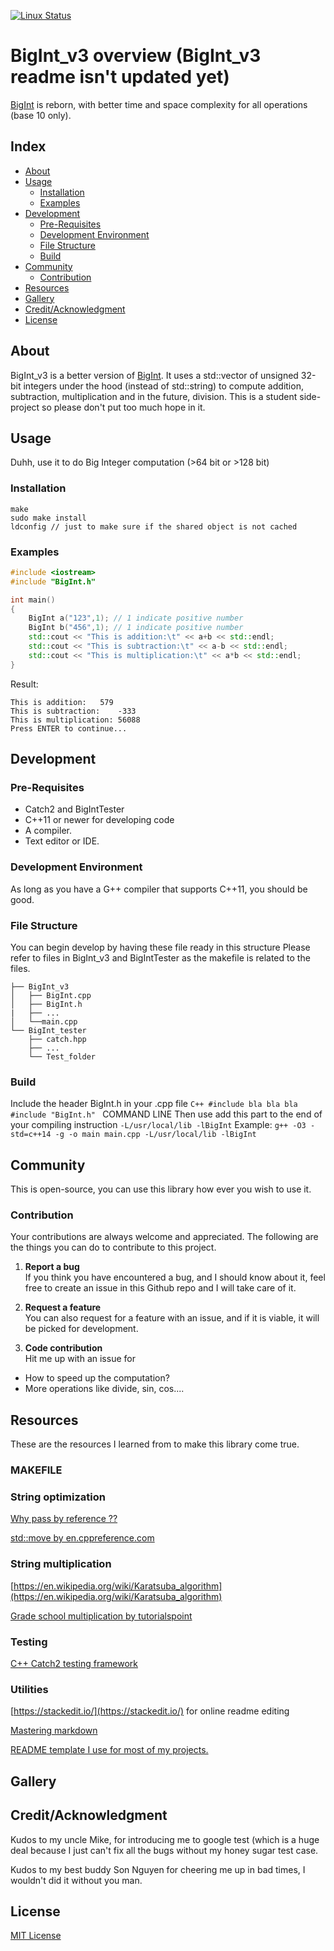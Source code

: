 [![Linux Status](https://travis-ci.org/tanghocle123/BigInt.svg?branch=BigInt_v3)](https://travis-ci.org/tanghocle123/BigInt)
# BigInt_v3 overview (BigInt_v3 readme isn't updated yet)
[BigInt](https://github.com/tanghocle123/BigInt) is reborn, with better time and space complexity for all operations (base 10 only).
## Index

- [About](#About)
- [Usage](#usage)
  - [Installation](#installation)
  - [Examples](#examples)
- [Development](#development)
  - [Pre-Requisites](#pre-requisites)
  - [Development Environment](#development-environment)
  - [File Structure](#file-structure)
  - [Build](#build) 
- [Community](#community)
  - [Contribution](#contribution)
- [Resources](#resources)
- [Gallery](#gallery)
- [Credit/Acknowledgment](#creditacknowledgment)
- [License](#license)

## About
BigInt_v3 is a better version of [BigInt](https://github.com/tanghocle123/BigInt/tree/209cf8b985e29990ed0e89919523c1ba5d342fc1). It uses a std::vector of unsigned 32-bit integers under the hood (instead of std::string) to compute addition, subtraction, multiplication and in the future, division. 
This is a student side-project so please don't put too much hope in it.


## Usage
Duhh, use it to do Big Integer computation (>64 bit or >128 bit)

###   Installation
```
make
sudo make install
ldconfig // just to make sure if the shared object is not cached
```

###   Examples
```C++
#include <iostream>
#include "BigInt.h"

int main()
{
	BigInt a("123",1); // 1 indicate positive number
	BigInt b("456",1); // 1 indicate positive number
	std::cout << "This is addition:\t" << a+b << std::endl;
	std::cout << "This is subtraction:\t" << a-b << std::endl;
	std::cout << "This is multiplication:\t" << a*b << std::endl;
}
```
Result:
```
This is addition:	579
This is subtraction:	-333
This is multiplication:	56088
Press ENTER to continue...
```
##  Development

###  Pre-Requisites
- Catch2 and BigIntTester
- C++11 or newer for developing code
- A compiler.
- Text editor or IDE.

###  Development Environment
As long as you have a G++ compiler that supports C++11, you should be good.

###  File Structure
You can begin develop by having these file ready in this structure
Please refer to files in BigInt_v3 and BigIntTester as the makefile is related to the files.
```
├── BigInt_v3
│   ├── BigInt.cpp
│   ├── BigInt.h
|   ├── ...
│   └──main.cpp
└── BigInt_tester
    ├── catch.hpp
    ├── ...
    └── Test_folder
```
###   Build
Include the header BigInt.h in your .cpp file
``C++
#include bla bla bla
#include "BigInt.h"
``
COMMAND LINE
Then use add this part to the end of your compiling instruction
``
-L/usr/local/lib -lBigInt
``
Example:
``
g++ -O3 -std=c++14 -g -o main main.cpp -L/usr/local/lib -lBigInt
``
## Community

This is open-source, you can use this library how ever you wish to use it.

 ###  Contribution

 Your contributions are always welcome and appreciated. The following are the things you can do to contribute to this project.

 1. **Report a bug** <br>
 If you think you have encountered a bug, and I should know about it, feel free to create an issue in this Github repo and I will take care of it.

 2. **Request a feature** <br>
 You can also request for a feature with an issue, and if it is viable, it will be picked for development.  

 3. **Code contribution** <br>
 Hit me up with an issue for
 - How to speed up the computation?
 - More operations like divide, sin, cos....



##  Resources
These are the resources I learned from to make this library come true.
### MAKEFILE

### String optimization

[Why pass by reference ??](https://www.learncpp.com/cpp-tutorial/73-passing-arguments-by-reference/)

[std::move by en.cppreference.com](https://en.cppreference.com/w/cpp/utility/move)
### String multiplication
[https://en.wikipedia.org/wiki/Karatsuba_algorithm](https://en.wikipedia.org/wiki/Karatsuba_algorithm)

[Grade school multiplication by tutorialspoint](https://www.tutorialspoint.com/multiply-strings-in-cplusplus)
### Testing
[C++ Catch2 testing framework](https://github.com/catchorg/Catch2)
### Utilities
[https://stackedit.io/](https://stackedit.io/) for online readme editing

[Mastering markdown](https://guides.github.com/features/mastering-markdown/)

[README template I use for most of my projects.](https://www.reddit.com/r/programming/comments/cfeu99/readme_template_i_use_for_most_of_my_projects/)


##  Gallery

## Credit/Acknowledgment
Kudos to my uncle Mike, for introducing me to google test (which is a huge deal because I just can't fix all the bugs without my honey sugar test case.

Kudos to my best buddy Son Nguyen for cheering me up in bad times, I wouldn't did it without you man.
##  License
[MIT License](https://opensource.org/licenses/MIT) </b> </em>
